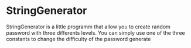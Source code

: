 # StringGenerator

StringGenerator is a little programm that allow you to create random password with
three differents levels. You can simply use one of the three constants to change the
difficulty of the password generate